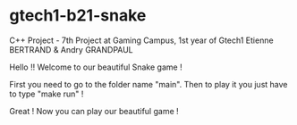 # gtech1-b21-snake
C++ Project - 7th Project at Gaming Campus, 1st year of Gtech1
Etienne BERTRAND & Andry GRANDPAUL

Hello !!
Welcome to our beautiful Snake game !

First you need to go to the folder name "main".
Then to play it you just have to type "make run" !

Great !
Now you can play our beautiful game !

